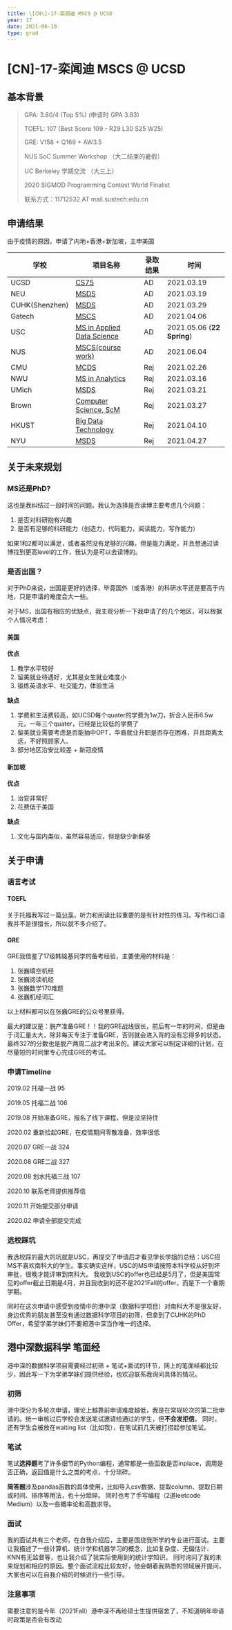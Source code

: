 ```yaml
---
title: \[CN\]-17-栾闻迪 MSCS @ UCSD
year: 17
date: 2021-06-10
type: grad
---
```


# \[CN\]-17-栾闻迪 MSCS @ UCSD

## 基本背景

>GPA: 3.80/4 (Top 5%) (申请时 GPA 3.83)
>
>TOEFL: 107 (Best Score 109 - R29 L30 S25 W25)
>
>GRE: V158 + Q169 + AW3.5
>
>NUS SoC Summer Workshop （大二结束的暑假）
>
>UC Berkeley 学期交流 （大三上）
>
>2020 SIGMOD Programming Contest World Finalist
>
>联系方式：11712532 AT mail.sustech.edu.cn

## 申请结果

由于疫情的原因，申请了内地+香港+新加坡，主申美国

| 学校          | 项目名称                                                     | 录取结果 |  时间   |
| -----------   | ------------------------------------------------------------ | -------- | ----------|
| UCSD          | [CS75](https://cse.ucsd.edu/graduate/degree-programs/ms-program/ms-2015-comp-standard)              | AD |2021.03.19|
| NEU           | [MSDS](https://www.northeastern.edu/graduate/program/master-of-science-in-data-science-5256/)              | AD |2021.03.19|
| CUHK(Shenzhen)| [MSDS](https://mscds.cuhk.edu.cn/)              | AD |2021.03.29|
| Gatech        | [MSCS](https://www.cc.gatech.edu/future/masters/mscs)              | AD |2021.04.06|
| USC           | [MS in Applied Data Science](https://viterbigradadmission.usc.edu/programs/masters/msprograms/data-science/ms-applied-data-science/)              | AD |2021.05.06 (**22 Spring**)|
| NUS           | [MSCS(course work)](https://www.comp.nus.edu.sg/programmes/pg/mcs/)              | AD | 2021.06.04|
| CMU           | [MCDS](https://mcds.cs.cmu.edu/apply-mcds-program)              | Rej | 2021.02.26|
| NWU           | [MS in Analytics](https://www.mccormick.northwestern.edu/analytics/)   | Rej | 2021.03.16|
| UMich         | [MSDS](https://lsa.umich.edu/stats/masters_students/mastersprograms/data-science-masters-program.html)              | Rej | 2021.03.21|
| Brown         | [Computer Science, ScM](http://static.cs.brown.edu/degrees/masters/)              | Rej | 2021.03.27|
| HKUST         | [Big Data Technology](https://seng.ust.hk/zh-hans/zh-hans/academics/taught-postgraduate/msc-bdt)              | Rej | 2021.04.10|
| NYU         | [MSDS](https://cds.nyu.edu/masters-curriculum/)              | Rej | 2021.04.27|


## 关于未来规划

### MS还是PhD?
这也是我纠结过一段时间的问题。我认为选择是否读博主要考虑几个问题：
1. 是否对科研抱有兴趣
2. 是否有足够的科研能力（创造力，代码能力，阅读能力，写作能力）

如果1和2都可以满足，或者虽然没有足够的兴趣，但是能力满足，并且想通过读博找到更高level的工作，我认为是可以去读博的。

### 是否出国？
对于PhD来说，出国是更好的选择，毕竟国外（或香港）的科研水平还是要高于内地，只是申请的难度会大一些。

对于MS，出国有相应的优缺点，我主观分析一下我申请了的几个地区，可以根据个人情况考虑：

#### 美国

**优点**
1. 教学水平较好
2. 留美就业待遇好，尤其是女生就业难度小
3. 锻炼英语水平、社交能力，体验生活

**缺点**
1. 学费和生活费较高，如UCSD每个quater的学费为1w刀，折合人民币6.5w元，一年三个quater，已经是比较低的学费了
2. 留美就业需要考虑是否能抽中OPT，华裔就业升职是否存在困难，并且距离太远，不好照顾家人、
3. 部分地区治安比较差 + 新冠疫情

#### 新加坡

**优点**
1. 治安非常好
2. 花费低于美国

**缺点**
1. 文化与国内类似，虽然容易适应，但是缺少新鲜感

## 关于申请

### 语言考试

#### TOEFL

关于托福我写过一篇[分享](https://mp.weixin.qq.com/s/I1fDMFk2i8UUBwtiyKusSQ)，听力和阅读比较重要的是有针对性的练习。写作和口语我并不是很擅长，所以就不多介绍了。

#### GRE

GRE我借鉴了17级韩铭基同学的备考经验，主要使用的材料是：

1. 张巍填空机经
2. 张巍阅读机经
3. 张巍数学170难题
4. 张巍机经词汇

以上材料都可以在张巍GRE的公众号里获得。

最大的建议是：脱产准备GRE！！我的GRE战线很长，前后有一年的时间，但是由于词汇量太大，除非每天专注于准备GRE，否则就会进入背的没有忘得多的状态。最终327的分数也是脱产两周二战才考出来的。建议大家可以制定详细的计划，在尽量短的时间里专心完成GRE的考试。

### 申请Timeline

2019.02 托福一战 95

2019.05 托福二战 106

2019.08 开始准备GRE，报名了线下课程，但是没坚持住

2020.02 重新捡起GRE，在疫情期间零散准备，效率很低

2020.07 GRE一战 324

2020.08 GRE二战 327

2020.08 划水托福三战 107

2020.10 联系老师提供推荐信

2020.11 开始提交部分申请

2020.02 申请全部提交完成

### 选校踩坑

我选校踩的最大的坑就是USC，再提交了申请后才看见学长学姐的总结：USC招MS不喜欢南科大的学生。事实确实这样，USC的MS申请按照本科学校从好到坏审批，很晚才能评审到南科大。
我收到USC的offer也已经是5月了，但是美国常见的offer截止日期是4月，并且我收到的还不是2021Fall的offer，而是下一个春期学期。

同时在这次申请中感受到疫情中的港中深（数据科学项目）对南科大不是很友好，身边优秀的朋友甚至没有通过数据科学项目的初筛，但拿到了CUHK的PhD Offer，希望学弟学妹们不要把港中深当作唯一的选择。

## 港中深数据科学 笔面经

港中深的数据科学项目需要经过初筛 + 笔试+面试的环节，网上的笔面经都比较少，因此写一下为学弟学妹们提供经验，也欢迎联系我询问具体的情况。

### 初筛
港中深分为多轮次申请，理论上越靠前申请难度越低，我是在常规轮次的第二批申请的。统一审核过后学校会发送笔试邀请给通过的学生，但**不会发拒信**。
同时，还有学生会被放在waiting list（比如我），在笔试前几天被打捞起参加笔试。

### 笔试
笔试**选择题**考了许多细节的Python编程，通常都是一些函数是否inplace，调用是否正确，返回值是什么之类的考点，十分琐碎。

**简答题**涉及pandas函数的具体使用，比如导入csv数据、提取column、提取日期或时间、排序等用法，也十分琐碎。
同时也考了手写编程（2道leetcode Medium）以及一些概率论和高数求导。

### 面试
我的面试共有三个老师，在自我介绍后，主要是围绕我所学的专业进行面试。主要让我描述了一些计算机、统计学和机器学习的概念，比如复杂度、无偏估计、KNN有无监督等，也让我介绍了我实际使用到的统计学知识。
同时询问了我的未来规划和相应的原因。整个面试流程比较友好，他会朝着我熟悉的领域展开提问，大家也可以在自我介绍的时候进行一些引导。

### 注意事项

需要注意的是今年（2021Fall）港中深不再给硕士生提供宿舍了，不知道明年申请时政策是否会有改动
